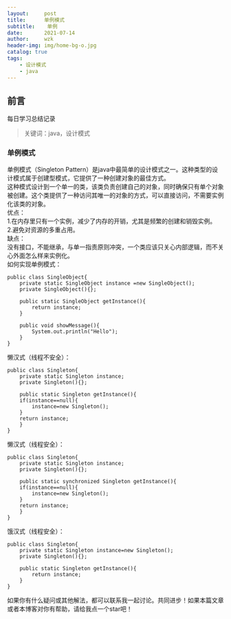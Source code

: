 ```yaml
---
layout:     post
title:      单例模式
subtitle:    单例
date:       2021-07-14
author:     wzk
header-img: img/home-bg-o.jpg
catalog: true
tags:
    - 设计模式
    - java
---
```


## 前言

每日学习总结记录


>关键词：java，设计模式

### 单例模式
单例模式（Singleton Pattern）是java中最简单的设计模式之一。这种类型的设计模式属于创建型模式，它提供了一种创建对象的最佳方式。  
这种模式设计到一个单一的类，该类负责创建自己的对象，同时确保只有单个对象被创建。这个类提供了一种访问其唯一的对象的方式，可以直接访问，不需要实例化该类的对象。  
优点：  
1.在内存里只有一个实例，减少了内存的开销，尤其是频繁的创建和销毁实例。  
2.避免对资源的多重占用。  
缺点：  
没有接口，不能继承，与单一指责原则冲突，一个类应该只关心内部逻辑，而不关心外面怎么样来实例化。  
如何实现单例模式：  
```
public class SingleObject{
	private static SingleObject instance =new SingleObject();
	private SingleObject(){};
	
	public static SingleObject getInstance(){
		return instance;
	}
	
	public void showMessage(){
		System.out.println("Hello");
	}
}
```
懒汉式（线程不安全）：  
```
public class Singleton{
	private static Singleton instance;
	private Singleton(){};
	
	public static Singleton getInstance(){
	if(instance==null){
		instance=new Singleton();
	}
	return instance;
	}
}
```
懒汉式（线程安全）：  
```
public class Singleton{
	private static Singleton instance;
	private Singleton(){};
	
	public static synchronized Singleton getInstance(){
	if(instance==null){
		instance=new Singleton();
	}
	return instance;
	}
}
```
饿汉式（线程安全）：    
```
public class Singleton{
	private static Singleton instance=new Singleton();
	private Singleton(){};
	
	public static Singleton getInstance(){
		return instance;
	}
}
```
如果你有什么疑问或其他解法，都可以联系我一起讨论。共同进步！如果本篇文章或者本博客对你有帮助，请给我点一个star吧！




 

